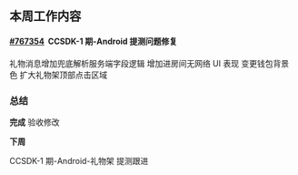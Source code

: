 ## 本周工作内容

#### [#767354](https://icc.pm.netease.com/v6/issues/767354)    CCSDK-1 期-Android 提测问题修复

礼物消息增加兜底解析服务端字段逻辑
增加进房间无网络 UI 表现
变更钱包背景色
扩大礼物架顶部点击区域


### 总结

**完成**
验收修改


**下周**  

CCSDK-1 期-Android-礼物架 提测跟进